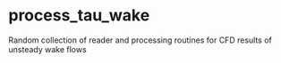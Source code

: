 # process_tau_wake
Random collection of reader and processing routines for CFD results of unsteady wake flows
